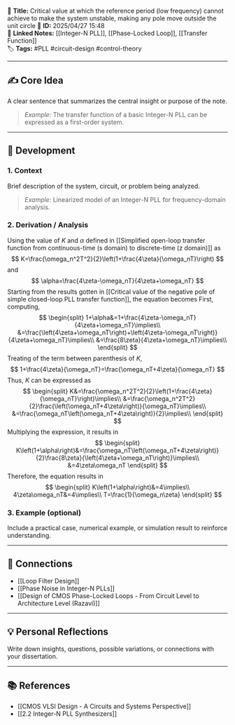 📝 **Title:** Critical value at which the reference period (low frequency) cannot achieve to make the system unstable, making any pole move outside the unit circle
📌 **ID:** 2025/04/27 15:48  
🔗 **Linked Notes:** [[Integer-N PLL]], [[Phase-Locked Loop]], [[Transfer Function]]  
🏷️ **Tags:** #PLL #circuit-design #control-theory

---

## ✍️ Core Idea  
A clear sentence that summarizes the central insight or purpose of the note.  
> *Example:* The transfer function of a basic Integer-N PLL can be expressed as a first-order system.

---

## 🧩 Development

### 1. Context  
Brief description of the system, circuit, or problem being analyzed.  
> *Example:* Linearized model of an Integer-N PLL for frequency-domain analysis.

### 2. Derivation / Analysis  
Using the value of $K$ and $\alpha$ defined in [[Simplified open-loop transfer function from continuous-time (s domain) to discrete-time (z domain)]] as 
$$
K=\frac{\omega_n^2T^2}{2}\left(1+\frac{4\zeta}{\omega_nT}\right)
$$
and
$$
\alpha=\frac{4\zeta-\omega_nT}{4\zeta+\omega_nT}
$$
Starting from the results gotten in [[Critical value of the negative pole of simple closed-loop PLL transfer function]], the equation becomes
First, computing,
$$
\begin{split}
1+\alpha&=1+\frac{4\zeta-\omega_nT}{4\zeta+\omega_nT}\implies\\
&=\frac{\left(4\zeta+\omega_nT\right)+\left(4\zeta-\omega_nT\right)}{4\zeta+\omega_nT}\implies\\
&=\frac{8\zeta}{4\zeta+\omega_nT}\implies\\
\end{split}
$$
Treating of the term between parenthesis of $K$,
$$
1+\frac{4\zeta}{\omega_nT}=\frac{\omega_nT+4\zeta}{\omega_nT}
$$
Thus, $K$ can be expressed as
$$
\begin{split}
K&=\frac{\omega_n^2T^2}{2}\left(1+\frac{4\zeta}{\omega_nT}\right)\implies\\
&=\frac{\omega_n^2T^2}{2}\frac{\left(\omega_nT+4\zeta\right)}{\omega_nT}\implies\\
&=\frac{\omega_nT\left(\omega_nT+4\zeta\right)}{2}\implies\\
\end{split}
$$
Multiplying the expression, it results in
$$
\begin{split}
K\left(1+\alpha\right)&=\frac{\omega_nT\left(\omega_nT+4\zeta\right)}{2}\frac{8\zeta}{\left(4\zeta+\omega_nT\right)}\implies\\
&=4\zeta\omega_nT
\end{split}
$$
Therefore, the equation results in
$$
\begin{split}
K\left(1+\alpha\right)&=4\implies\\
4\zeta\omega_nT&=4\implies\\
T=\frac{1}{\omega_n\zeta}
\end{split}
$$

### 3. Example (optional)  
Include a practical case, numerical example, or simulation result to reinforce understanding.

---

## 🔁 Connections  
- [[Loop Filter Design]]  
- [[Phase Noise in Integer-N PLLs]]  
- [[Design of CMOS Phase-Locked Loops - From Circuit Level to Architecture Level (Razavi)]]

---

## 💡 Personal Reflections  
Write down insights, questions, possible variations, or connections with your dissertation.

---

## 📚 References  
- [[CMOS VLSI Design - A Circuits and Systems Perspective]]
- [[2.2 Integer-N PLL Synthesizers]] 
